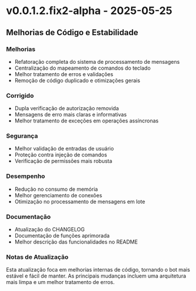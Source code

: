 # v0.0.1.2.fix2-alpha - 2025-05-25

## Melhorias de Código e Estabilidade

### Melhorias
- Refatoração completa do sistema de processamento de mensagens
- Centralização do mapeamento de comandos do teclado
- Melhor tratamento de erros e validações
- Remoção de código duplicado e otimizações gerais

### Corrigido
- Dupla verificação de autorização removida
- Mensagens de erro mais claras e informativas
- Melhor tratamento de exceções em operações assíncronas

### Segurança
- Melhor validação de entradas de usuário
- Proteção contra injeção de comandos
- Verificação de permissões mais robusta

### Desempenho
- Redução no consumo de memória
- Melhor gerenciamento de conexões
- Otimização no processamento de mensagens em lote

### Documentação
- Atualização do CHANGELOG
- Documentação de funções aprimorada
- Melhor descrição das funcionalidades no README

### Notas de Atualização
Esta atualização foca em melhorias internas de código, tornando o bot mais estável e fácil de manter. As principais mudanças incluem uma arquitetura mais limpa e um melhor tratamento de erros.
